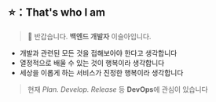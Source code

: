 ## ⭐️：That's who I am

> 👋 반갑습니다. **백엔드 개발자** 이슬아입니다.

- 개발과 관련된 모든 것을 접해보아야 한다고 생각합니다
- 열정적으로 배울 수 있는 것이 행복이라 생각합니다
- 세상을 이롭게 하는 서비스가 진정한 행복이라 생각합니다

> 현재 _Plan. Develop. Release_ 등 **DevOps**에 관심이 있습니다
